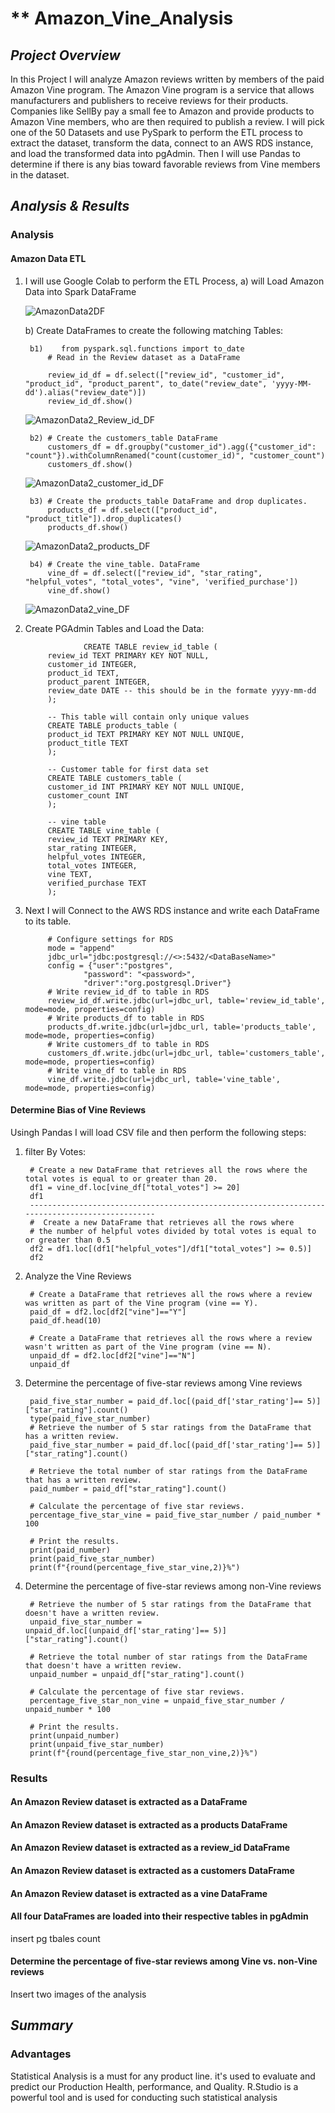 # ** Amazon_Vine_Analysis


## *Project Overview*
In this Project I will analyze Amazon reviews written by members of the paid Amazon Vine program. The Amazon Vine program is a service that allows manufacturers and publishers to receive reviews for their products. Companies like SellBy pay a small fee to Amazon and provide products to Amazon Vine members, who are then required to publish a review. I will pick one of the 50 Datasets and use PySpark to perform the ETL process to extract the dataset, transform the data, connect to an AWS RDS instance, and load the transformed data into pgAdmin. Then I will use Pandas to determine if there is any bias toward favorable reviews from Vine members in the dataset.


                  
## *Analysis & Results*
### Analysis
#### Amazon Data ETL

1) I will use Google Colab to perform the ETL Process, 
  a) will Load Amazon Data into Spark DataFrame
  
   ![AmazonData2DF](https://user-images.githubusercontent.com/80013773/124473267-f3f6e480-dd53-11eb-89d6-0c2b7266e6bd.PNG)


    b) Create DataFrames to create the following matching Tables:

        b1)    from pyspark.sql.functions import to_date
            # Read in the Review dataset as a DataFrame

            review_id_df = df.select(["review_id", "customer_id", "product_id", "product_parent", to_date("review_date", 'yyyy-MM-dd').alias("review_date")])
            review_id_df.show()

   ![AmazonData2_Review_id_DF](https://user-images.githubusercontent.com/80013773/124473422-29033700-dd54-11eb-9d54-6745c9c4247f.PNG)


        b2) # Create the customers_table DataFrame
            customers_df = df.groupby("customer_id").agg({"customer_id": "count"}).withColumnRenamed("count(customer_id)", "customer_count")
            customers_df.show()

   ![AmazonData2_customer_id_DF](https://user-images.githubusercontent.com/80013773/124473521-47693280-dd54-11eb-8282-9c9dc9acea71.PNG)

        b3) # Create the products_table DataFrame and drop duplicates. 
            products_df = df.select(["product_id", "product_title"]).drop_duplicates()
            products_df.show()
   ![AmazonData2_products_DF](https://user-images.githubusercontent.com/80013773/124473575-5bad2f80-dd54-11eb-9f7f-17897e41c142.PNG)


        b4) # Create the vine_table. DataFrame
            vine_df = df.select(["review_id", "star_rating", "helpful_votes", "total_votes", "vine", 'verified_purchase'])
            vine_df.show()

   ![AmazonData2_vine_DF](https://user-images.githubusercontent.com/80013773/124473654-6f589600-dd54-11eb-9694-8ce378b8b243.PNG)


2) Create PGAdmin Tables and Load the Data:

                    CREATE TABLE review_id_table (
            review_id TEXT PRIMARY KEY NOT NULL,
            customer_id INTEGER,
            product_id TEXT,
            product_parent INTEGER,
            review_date DATE -- this should be in the formate yyyy-mm-dd
            );

            -- This table will contain only unique values
            CREATE TABLE products_table (
            product_id TEXT PRIMARY KEY NOT NULL UNIQUE,
            product_title TEXT
            );

            -- Customer table for first data set
            CREATE TABLE customers_table (
            customer_id INT PRIMARY KEY NOT NULL UNIQUE,
            customer_count INT
            );

            -- vine table
            CREATE TABLE vine_table (
            review_id TEXT PRIMARY KEY,
            star_rating INTEGER,
            helpful_votes INTEGER,
            total_votes INTEGER,
            vine TEXT,
            verified_purchase TEXT
            );


3) Next I will Connect to the AWS RDS instance and write each DataFrame to its table.

            # Configure settings for RDS
            mode = "append"
            jdbc_url="jdbc:postgresql://<>:5432/<DataBaseName>"
            config = {"user":"postgres", 
                    "password": "<password>", 
                    "driver":"org.postgresql.Driver"}
            # Write review_id_df to table in RDS
            review_id_df.write.jdbc(url=jdbc_url, table='review_id_table', mode=mode, properties=config)
            # Write products_df to table in RDS
            products_df.write.jdbc(url=jdbc_url, table='products_table', mode=mode, properties=config)
            # Write customers_df to table in RDS
            customers_df.write.jdbc(url=jdbc_url, table='customers_table', mode=mode, properties=config)
            # Write vine_df to table in RDS
            vine_df.write.jdbc(url=jdbc_url, table='vine_table', mode=mode, properties=config)

#### Determine Bias of Vine Reviews
Usingh Pandas I will load CSV file and then perform the following steps:
1) filter By Votes:

        # Create a new DataFrame that retrieves all the rows where the total votes is equal to or greater than 20.
        df1 = vine_df.loc[vine_df["total_votes"] >= 20]
        df1
        -----------------------------------------------------------------------------------------------
        #  Create a new DataFrame that retrieves all the rows where 
        # the number of helpful votes divided by total votes is equal to or greater than 0.5
        df2 = df1.loc[(df1["helpful_votes"]/df1["total_votes"] >= 0.5)]
        df2
2) Analyze the Vine Reviews

        # Create a DataFrame that retrieves all the rows where a review was written as part of the Vine program (vine == Y).
        paid_df = df2.loc[df2["vine"]=="Y"]
        paid_df.head(10)

        # Create a DataFrame that retrieves all the rows where a review wasn't written as part of the Vine program (vine == N).
        unpaid_df = df2.loc[df2["vine"]=="N"]
        unpaid_df

3) Determine the percentage of five-star reviews among Vine reviews

        paid_five_star_number = paid_df.loc[(paid_df['star_rating']== 5)]["star_rating"].count()
        type(paid_five_star_number)
        # Retrieve the number of 5 star ratings from the DataFrame that has a written review.
        paid_five_star_number = paid_df.loc[(paid_df['star_rating']== 5)]["star_rating"].count()

        # Retrieve the total number of star ratings from the DataFrame that has a written review.
        paid_number = paid_df["star_rating"].count()

        # Calculate the percentage of five star reviews.
        percentage_five_star_vine = paid_five_star_number / paid_number * 100

        # Print the results. 
        print(paid_number)
        print(paid_five_star_number)
        print(f"{round(percentage_five_star_vine,2)}%")

4) Determine the percentage of five-star reviews among non-Vine reviews

        # Retrieve the number of 5 star ratings from the DataFrame that doesn't have a written review.
        unpaid_five_star_number = unpaid_df.loc[(unpaid_df['star_rating']== 5)]["star_rating"].count()

        # Retrieve the total number of star ratings from the DataFrame that doesn't have a written review.
        unpaid_number = unpaid_df["star_rating"].count()

        # Calculate the percentage of five star reviews.
        percentage_five_star_non_vine = unpaid_five_star_number / unpaid_number * 100

        # Print the results. 
        print(unpaid_number)
        print(unpaid_five_star_number)
        print(f"{round(percentage_five_star_non_vine,2)}%")

### Results

#### An Amazon Review dataset is extracted as a  DataFrame

#### An Amazon Review dataset is extracted as a products DataFrame

#### An Amazon Review dataset is extracted as  a review_id DataFrame

#### An Amazon Review dataset is extracted as a customers DataFrame

#### An Amazon Review dataset is extracted as a vine DataFrame


#### All four DataFrames are loaded into their respective tables in pgAdmin

insert pg tbales count


#### Determine the percentage of five-star reviews among Vine vs. non-Vine reviews

Insert two images of the analysis 
  

    
## *Summary*
### Advantages
 Statistical Analysis is a must for any product line. it's used to evaluate and predict our Production Health, performance, and Quality. R.Studio is a powerful tool and is used for conducting such statistical analysis 
 
